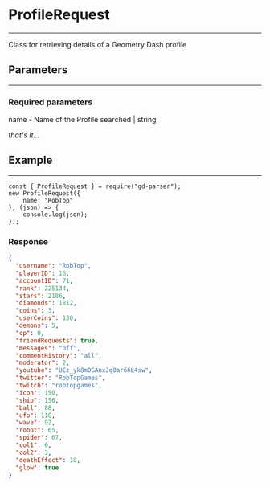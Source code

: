 # ProfileRequest

---
Class for retrieving details of a Geometry Dash profile

## Parameters

---
### Required parameters
name - Name of the Profile searched | string

*that's it...*

## Example

---
```JS
const { ProfileRequest } = require("gd-parser");
new ProfileRequest({
    name: "RobTop"
}, (json) => {
    console.log(json);
});
```
### Response
```JSON
{
  "username": "RobTop",
  "playerID": 16,
  "accountID": 71,
  "rank": 225134,
  "stars": 2186,
  "diamonds": 1812,
  "coins": 3,
  "userCoins": 130,
  "demons": 5,
  "cp": 0,
  "friendRequests": true,
  "messages": "off",
  "commentHistory": "all",
  "moderator": 2,
  "youtube": "UCz_yk8mDSAnxJq0ar66L4sw",
  "twitter": "RobTopGames",
  "twitch": "robtopgames",
  "icon": 150,
  "ship": 156,
  "ball": 88,
  "ufo": 118,
  "wave": 92,
  "robot": 65,
  "spider": 67,
  "col1": 6,
  "col2": 3,
  "deathEffect": 18,
  "glow": true
}
```
